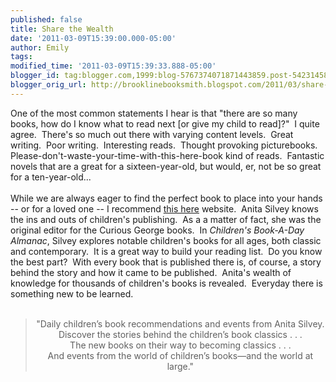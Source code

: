 ```yaml
---
published: false
title: Share the Wealth
date: '2011-03-09T15:39:00.000-05:00'
author: Emily
tags: 
modified_time: '2011-03-09T15:39:33.888-05:00'
blogger_id: tag:blogger.com,1999:blog-5767374071871443859.post-5423145810446336112
blogger_orig_url: http://brooklinebooksmith.blogspot.com/2011/03/share-wealth.html
---
```


One of the most common statements I hear is that "there are so many books, how do I know what to read next [or give my child to read]?"&nbsp; I quite agree.&nbsp; There's so much out there with varying content levels.&nbsp; Great writing.&nbsp; Poor writing.&nbsp; Interesting reads.&nbsp; Thought provoking picturebooks.&nbsp; Please-don't-waste-your-time-with-this-here-book kind of reads.&nbsp; Fantastic novels that are a great for a sixteen-year-old, but&nbsp;would, er, not&nbsp;be so great for a&nbsp;ten-year-old...&nbsp; <br /><br />While we are always eager to find the perfect book to place into your hands -- or for a loved one -- I recommend <a href="http://childrensbookalmanac.com/">this here</a> website.&nbsp; Anita Silvey knows the ins and outs of children's publishing.&nbsp; As a a matter of fact, she was the original editor for the Curious George books.&nbsp; In <em>Children's Book-A-Day Almanac</em>, Silvey explores notable children's books for all ages, both classic and contemporary.&nbsp; It is a great way to build your reading list.&nbsp; Do you know the best part?&nbsp; With every book that is published there is, of course, a story behind the story and how it came to be published.&nbsp; Anita's wealth of knowledge&nbsp;for thousands of children's books is revealed.&nbsp; Everyday there is something new to be learned.<br /><br /><blockquote><div class="tagline" style="text-align: center;">"Daily children’s book recommendations and events from Anita Silvey.</div><div class="tagline" style="text-align: center;">Discover the stories behind the children’s book classics . . .</div><div class="tagline" style="text-align: center;">The new books on their way to becoming classics . . .</div><div class="tagline" style="text-align: center;">And events from the world of children’s books—and the world at large."</div></blockquote>